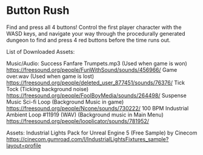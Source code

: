 # Button Rush

Find and press all 4 buttons!
Control the first player character with the WASD keys, and navigate your way through the procedurally generated dungeon to find and press 4 red buttons before the time runs out.

List of Downloaded Assets:

Music/Audio:
Success Fanfare Trumpets.mp3 (Used when game is won) https://freesound.org/people/FunWithSound/sounds/456966/
Game over.wav (Used when game is lost) https://freesound.org/people/deleted_user_877451/sounds/76376/
Tick Tock (Ticking background noise) https://freesound.org/people/FoolBoyMedia/sounds/264498/
Suspense Music Sci-fi Loop (Background Music in game) https://freesound.org/people/Ncone/sounds/730222/
100 BPM Industrial Ambient Loop #11919 (WAV) (Background music in Main Menu) https://freesound.org/people/looplicator/sounds/781952/

Assets:
Industrial Lights Pack for Unreal Engine 5 (Free Sample) by Cinecom https://cinecom.gumroad.com/l/IndustrialLightsFixtures_sample?layout=profile
